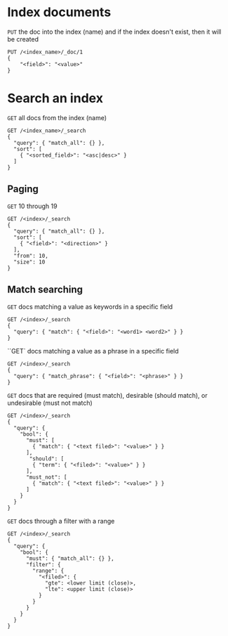 # Index documents
`PUT` the doc into the index (name) and if the index doesn't exist, then it will be created
```
PUT /<index_name>/_doc/1
{
    "<field>": "<value>"
}
```

# Search an index
`GET` all docs from the index (name)
```
GET /<index_name>/_search
{
  "query": { "match_all": {} },
  "sort": [
    { "<sorted_field>": "<asc|desc>" }
  ]
}
```
## Paging
`GET` 10 through 19
```
GET /<index>/_search
{
  "query": { "match_all": {} },
  "sort": [
    { "<field>": "<direction>" }
  ],
  "from": 10,
  "size": 10
}
```

## Match searching
`GET` docs matching a value as keywords in a specific field
```
GET /<index>/_search
{
  "query": { "match": { "<field>": "<word1> <word2>" } }
}
```
``GET` docs matching a value as a phrase in a specific field
```
GET /<index>/_search
{
  "query": { "match_phrase": { "<field>": "<phrase>" } }
}
```
`GET` docs that are required (must match), desirable (should match), or undesirable (must not match)
```
GET /<index>/_search
{
  "query": {
    "bool": {
      "must": [
        { "match": { "<text filed>": "<value>" } }
      ],
       "should": [
        { "term": { "<filed>": "<value>" } }
      ], 
      "must_not": [
        { "match": { "<text filed>": "<value>" } }
      ]
    }
  }
}
```
`GET` docs through a filter with a range
```
GET /<index>/_search
{
  "query": {
    "bool": {
      "must": { "match_all": {} },
      "filter": {
        "range": {
          "<filed>": {
            "gte": <lower limit (close)>,
            "lte": <upper limit (close)>
          }
        }
      }
    }
  }
}
```